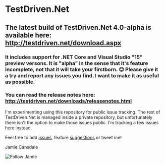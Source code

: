 # TestDriven.Net

## The latest build of TestDriven.Net 4.0-alpha is available here: http://testdriven.net/download.aspx

### It includes support for .NET Core and Visual Studio "15" preview versons. It is "alpha" in the sense that it's feature incomplete, not that it will take your firstborn. :wink: Please give it a try and report any issues you find. I want to make it as useful as possible.

### You can read the release notes here: http://testdriven.net/downloads/releasenotes.html

I'm experimenting using this repository for public issue tracking. The rest of TestDriven.Net is managed inside a private repository, but unfortunately there isn't the option to make those issues public. I'm tracking a few issues here instead.

Feel free to add [issues](https://twitter.com/jcansdale), feature [suggestions](https://twitter.com/jcansdale) or tweet me!

Jamie Cansdale

![Follow Jamie](https://img.shields.io/twitter/follow/jcansdale.svg?style=social)
